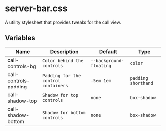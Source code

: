 # server-bar.css
A utility stylesheet that provides tweaks for the call view.

## Variables
Name | Description | Default | Type
---- | ----------- | ------- | -
call-controls-bg  | `Color behind the controls` | `--background-floating` | `color`
call-controls-padding  | `Padding for the control containers` | `.5em 1em` | `padding shorthand`
call-shadow-top  | `Shadow for top controls` | `none` | `box-shadow`
call-shadow-bottom  | `Shadow for bottom controls` | `none` | `box-shadow`